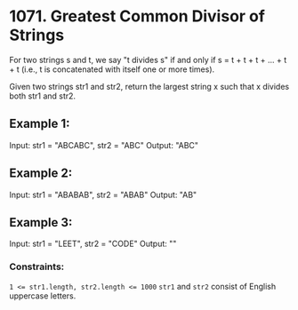 # 1071. Greatest Common Divisor of Strings

For two strings s and t, we say "t divides s" if and only if s = t + t + t + ... + t + t (i.e., t is concatenated with itself one or more times).

Given two strings str1 and str2, return the largest string x such that x divides both str1 and str2.

 

## Example 1:

Input: str1 = "ABCABC", str2 = "ABC"
Output: "ABC"


## Example 2:

Input: str1 = "ABABAB", str2 = "ABAB"
Output: "AB"


## Example 3:

Input: str1 = "LEET", str2 = "CODE"
Output: ""
 

### Constraints:

`1 <= str1.length, str2.length <= 1000`
`str1` and `str2` consist of English uppercase letters.
